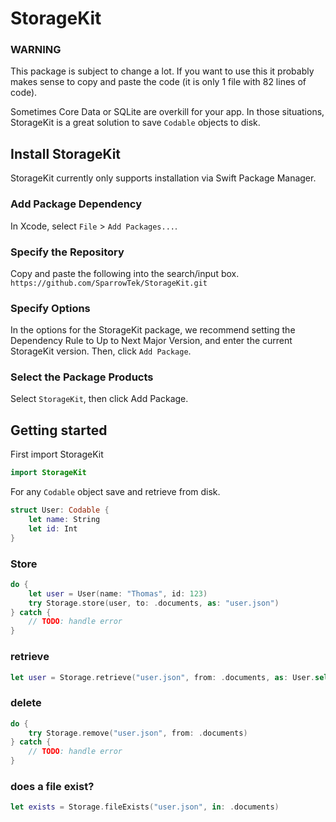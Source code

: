 # StorageKit

### WARNING
This package is subject to change a lot. If you want to use this it probably makes sense to copy and paste the code (it is only 1 file with 82 lines of code).   

Sometimes Core Data or SQLite are overkill for your app. In those situations, StorageKit is a great solution to save `Codable` objects to disk.

## Install StorageKit

StorageKit currently only supports installation via Swift Package Manager. 

### Add Package Dependency
In Xcode, select `File` > `Add Packages...`.

### Specify the Repository
Copy and paste the following into the search/input box.
`https://github.com/SparrowTek/StorageKit.git`

### Specify Options
In the options for the StorageKit package, we recommend setting the Dependency Rule to Up to Next Major Version, and enter the 
current StorageKit version. Then, click `Add Package`.

### Select the Package Products
Select `StorageKit`, then click Add Package.

## Getting started
First import StorageKit

```swift
import StorageKit
```

For any `Codable` object save and retrieve from disk.

```swift
struct User: Codable {
    let name: String
    let id: Int
}
```

### Store
```swift
do {
    let user = User(name: "Thomas", id: 123)
    try Storage.store(user, to: .documents, as: "user.json")
} catch {
    // TODO: handle error
}
```

### retrieve
```swift
let user = Storage.retrieve("user.json", from: .documents, as: User.self)
```

### delete
```swift
do {
    try Storage.remove("user.json", from: .documents)
} catch {
    // TODO: handle error
}
```

### does a file exist?
```swift
let exists = Storage.fileExists("user.json", in: .documents)
```
